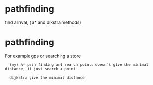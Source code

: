 # pathfinding
find arrival, ( a* and dikstra méthods)

<h1>pathfinding</h1>


For example gps or searching a store




      (my) A* path finding and search points doesn't give the minimal distance, it just search a point 

      dijkstra give the minimal distance
